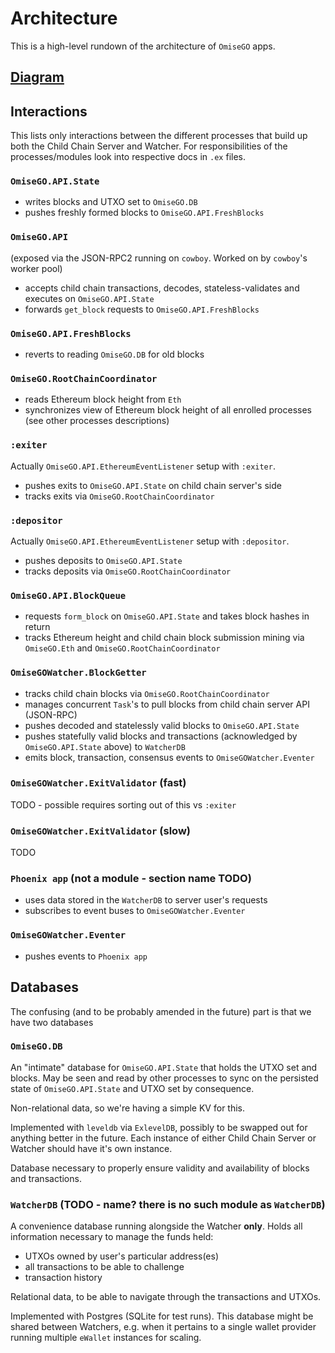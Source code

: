 # Architecture

This is a high-level rundown of the architecture of `OmiseGO` apps.

## [Diagram](https://docs.google.com/drawings/d/11ugr_VQzqh0afU6NPpHW893jww182POaGE3sYhgm9Gw/edit?usp=sharing)

## Interactions

This lists only interactions between the different processes that build up both the Child Chain Server and Watcher.
For responsibilities of the processes/modules look into respective docs in `.ex` files.

### `OmiseGO.API.State`

- writes blocks and UTXO set to `OmiseGO.DB`
- pushes freshly formed blocks to `OmiseGO.API.FreshBlocks`

### `OmiseGO.API`

(exposed via the JSON-RPC2 running on `cowboy`. Worked on by `cowboy`'s worker pool)

- accepts child chain transactions, decodes, stateless-validates and executes on `OmiseGO.API.State`
- forwards `get_block` requests to `OmiseGO.API.FreshBlocks`

### `OmiseGO.API.FreshBlocks`

- reverts to reading `OmiseGO.DB` for old blocks

### `OmiseGO.RootChainCoordinator`

- reads Ethereum block height from `Eth`
- synchronizes view of Ethereum block height of all enrolled processes (see other processes descriptions)

### `:exiter`

Actually `OmiseGO.API.EthereumEventListener` setup with `:exiter`.

- pushes exits to `OmiseGO.API.State` on child chain server's side
- tracks exits via `OmiseGO.RootChainCoordinator`

### `:depositor`

Actually `OmiseGO.API.EthereumEventListener` setup with `:depositor`.

- pushes deposits to `OmiseGO.API.State`
- tracks deposits via `OmiseGO.RootChainCoordinator`

### `OmiseGO.API.BlockQueue`

- requests `form_block` on `OmiseGO.API.State` and takes block hashes in return
- tracks Ethereum height and child chain block submission mining via `OmiseGO.Eth` and `OmiseGO.RootChainCoordinator`

### `OmiseGOWatcher.BlockGetter`

- tracks child chain blocks via `OmiseGO.RootChainCoordinator`
- manages concurrent `Task`'s to pull blocks from child chain server API (JSON-RPC)
- pushes decoded and statelessly valid blocks to `OmiseGO.API.State`
- pushes statefully valid blocks and transactions (acknowledged by `OmiseGO.API.State` above) to `WatcherDB`
- emits block, transaction, consensus events to `OmiseGOWatcher.Eventer`

### `OmiseGOWatcher.ExitValidator` (fast)

TODO - possible requires sorting out of this vs `:exiter`

### `OmiseGOWatcher.ExitValidator` (slow)

TODO

### `Phoenix app` (not a module - section name TODO)

- uses data stored in the `WatcherDB` to server user's requests
- subscribes to event buses to `OmiseGOWatcher.Eventer`

### `OmiseGOWatcher.Eventer`

- pushes events to `Phoenix app`

## Databases

The confusing (and to be probably amended in the future) part is that we have two databases

### `OmiseGO.DB`

An "intimate" database for `OmiseGO.API.State` that holds the UTXO set and blocks.
May be seen and read by other processes to sync on the persisted state of `OmiseGO.API.State` and UTXO set by consequence.

Non-relational data, so we're having a simple KV for this.

Implemented with `leveldb` via `ExlevelDB`, possibly to be swapped out for anything better in the future.
Each instance of either Child Chain Server or Watcher should have it's own instance.

Database necessary to properly ensure validity and availability of blocks and transactions.

### `WatcherDB` (TODO - name? there is no such module as `WatcherDB`)

A convenience database running alongside the Watcher **only**.
Holds all information necessary to manage the funds held:
- UTXOs owned by user's particular address(es)
- all transactions to be able to challenge
- transaction history

Relational data, to be able to navigate through the transactions and UTXOs.

Implemented with Postgres (SQLite for test runs).
This database might be shared between Watchers, e.g. when it pertains to a single wallet provider running multiple `eWallet` instances for scaling.
